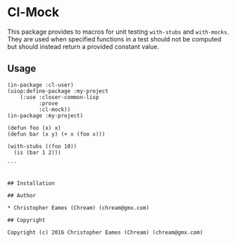# Cl-Mock

This package provides to macros for unit testing ```with-stubs``` and ```with-mocks```. They are used when specified functions in a test
should not be computed but should instead return a provided constant value.

## Usage
````
(in-package :cl-user)
(uiop:define-package :my-project
    (:use :closer-common-lisp
          :prove
          :cl-mock))
(in-package :my-project)

(defun foo (x) x)
(defun bar (x y) (+ x (foo x)))

(with-stubs ((foo 10))
  (is (bar 1 2)))

```


## Installation

## Author

* Christopher Eames (Chream) (chream@gmx.com)

## Copyright

Copyright (c) 2016 Christopher Eames (Chream) (chream@gmx.com)
